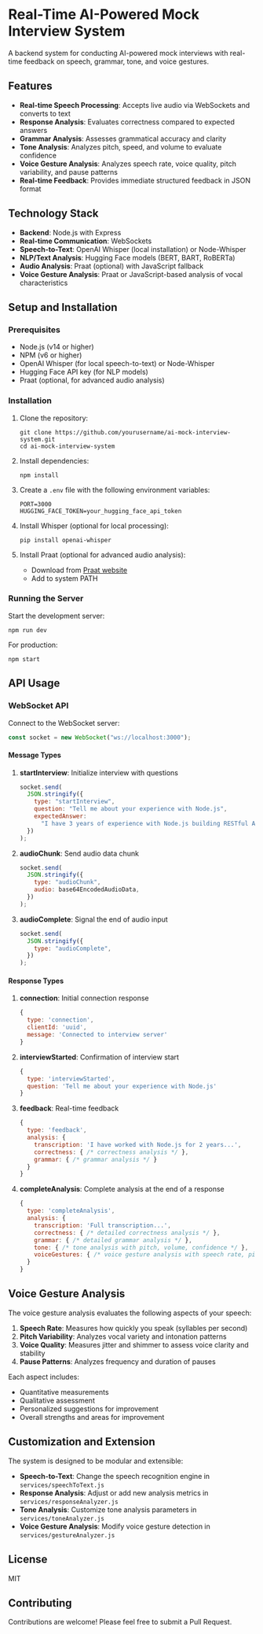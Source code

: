 # Real-Time AI-Powered Mock Interview System

A backend system for conducting AI-powered mock interviews with real-time feedback on speech, grammar, tone, and voice gestures.

## Features

- **Real-time Speech Processing**: Accepts live audio via WebSockets and converts to text
- **Response Analysis**: Evaluates correctness compared to expected answers
- **Grammar Analysis**: Assesses grammatical accuracy and clarity
- **Tone Analysis**: Analyzes pitch, speed, and volume to evaluate confidence
- **Voice Gesture Analysis**: Analyzes speech rate, voice quality, pitch variability, and pause patterns
- **Real-time Feedback**: Provides immediate structured feedback in JSON format

## Technology Stack

- **Backend**: Node.js with Express
- **Real-time Communication**: WebSockets
- **Speech-to-Text**: OpenAI Whisper (local installation) or Node-Whisper
- **NLP/Text Analysis**: Hugging Face models (BERT, BART, RoBERTa)
- **Audio Analysis**: Praat (optional) with JavaScript fallback
- **Voice Gesture Analysis**: Praat or JavaScript-based analysis of vocal characteristics

## Setup and Installation

### Prerequisites

- Node.js (v14 or higher)
- NPM (v6 or higher)
- OpenAI Whisper (for local speech-to-text) or Node-Whisper
- Hugging Face API key (for NLP models)
- Praat (optional, for advanced audio analysis)

### Installation

1. Clone the repository:

   ```
   git clone https://github.com/yourusername/ai-mock-interview-system.git
   cd ai-mock-interview-system
   ```

2. Install dependencies:

   ```
   npm install
   ```

3. Create a `.env` file with the following environment variables:

   ```
   PORT=3000
   HUGGING_FACE_TOKEN=your_hugging_face_api_token
   ```

4. Install Whisper (optional for local processing):

   ```
   pip install openai-whisper
   ```

5. Install Praat (optional for advanced audio analysis):
   - Download from [Praat website](https://www.fon.hum.uva.nl/praat/)
   - Add to system PATH

### Running the Server

Start the development server:

```
npm run dev
```

For production:

```
npm start
```

## API Usage

### WebSocket API

Connect to the WebSocket server:

```javascript
const socket = new WebSocket("ws://localhost:3000");
```

#### Message Types

1. **startInterview**: Initialize interview with questions

   ```javascript
   socket.send(
     JSON.stringify({
       type: "startInterview",
       question: "Tell me about your experience with Node.js",
       expectedAnswer:
         "I have 3 years of experience with Node.js building RESTful APIs and WebSocket applications.",
     })
   );
   ```

2. **audioChunk**: Send audio data chunk

   ```javascript
   socket.send(
     JSON.stringify({
       type: "audioChunk",
       audio: base64EncodedAudioData,
     })
   );
   ```

3. **audioComplete**: Signal the end of audio input

   ```javascript
   socket.send(
     JSON.stringify({
       type: "audioComplete",
     })
   );
   ```

#### Response Types

1. **connection**: Initial connection response

   ```javascript
   {
     type: 'connection',
     clientId: 'uuid',
     message: 'Connected to interview server'
   }
   ```

2. **interviewStarted**: Confirmation of interview start

   ```javascript
   {
     type: 'interviewStarted',
     question: 'Tell me about your experience with Node.js'
   }
   ```

3. **feedback**: Real-time feedback

   ```javascript
   {
     type: 'feedback',
     analysis: {
       transcription: 'I have worked with Node.js for 2 years...',
       correctness: { /* correctness analysis */ },
       grammar: { /* grammar analysis */ }
     }
   }
   ```

4. **completeAnalysis**: Complete analysis at the end of a response

   ```javascript
   {
     type: 'completeAnalysis',
     analysis: {
       transcription: 'Full transcription...',
       correctness: { /* detailed correctness analysis */ },
       grammar: { /* detailed grammar analysis */ },
       tone: { /* tone analysis with pitch, volume, confidence */ },
       voiceGestures: { /* voice gesture analysis with speech rate, pitch variability, etc. */ }
     }
   }
   ```

## Voice Gesture Analysis

The voice gesture analysis evaluates the following aspects of your speech:

1. **Speech Rate**: Measures how quickly you speak (syllables per second)
2. **Pitch Variability**: Analyzes vocal variety and intonation patterns
3. **Voice Quality**: Measures jitter and shimmer to assess voice clarity and stability
4. **Pause Patterns**: Analyzes frequency and duration of pauses

Each aspect includes:

- Quantitative measurements
- Qualitative assessment
- Personalized suggestions for improvement
- Overall strengths and areas for improvement

## Customization and Extension

The system is designed to be modular and extensible:

- **Speech-to-Text**: Change the speech recognition engine in `services/speechToText.js`
- **Response Analysis**: Adjust or add new analysis metrics in `services/responseAnalyzer.js`
- **Tone Analysis**: Customize tone analysis parameters in `services/toneAnalyzer.js`
- **Voice Gesture Analysis**: Modify voice gesture detection in `services/gestureAnalyzer.js`

## License

MIT

## Contributing

Contributions are welcome! Please feel free to submit a Pull Request.
